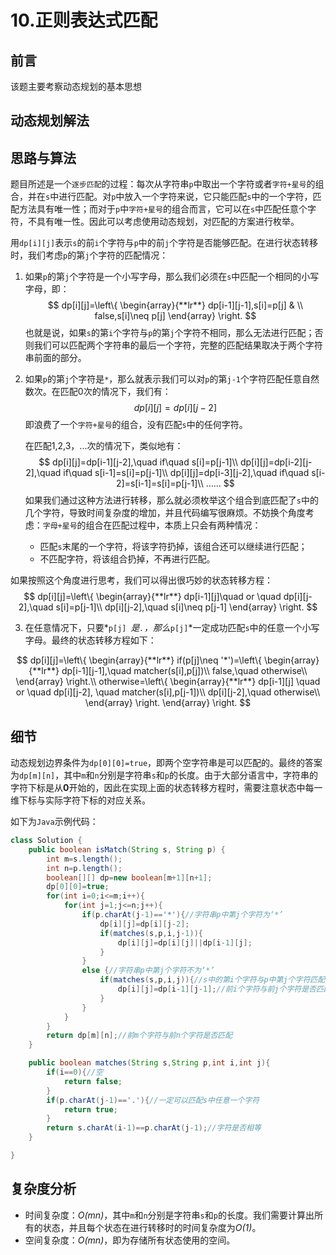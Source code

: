 # 10.正则表达式匹配

## 前言

该题主要考察动态规划的基本思想

## 动态规划解法

## 思路与算法

题目所述是一个`逐步匹配`的过程：每次从字符串`p`中取出一个字符或者`字符+星号`的组合，并在`s`中进行匹配。对`p`中放入一个字符来说，它只能匹配`s`中的一个字符，匹配方法具有唯一性；而对于`p`中`字符+星号`的组合而言，它可以在`s`中匹配任意个字符，不具有唯一性。因此可以考虑使用动态规划，对匹配的方案进行枚举。  

用`dp[i][j]`表示`s`的前`i`个字符与`p`中的前`j`个字符是否能够匹配。在进行状态转移时，我们考虑`p`的第`j`个字符的匹配情况：  

1. 如果`p`的第`j`个字符是一个小写字母，那么我们必须在`s`中匹配一个相同的小写字母，即： 
   $$
   dp[i][j]=\left\{
   \begin{array}{**lr**}
   dp[i-1][j-1],s[i]=p[j] & \\
   false,s[i]\neq p[j]
   \end{array}
   \right.
   $$
   也就是说，如果`s`的第`i`个字符与`p`的第`j`个字符不相同，那么无法进行匹配；否则我们可以匹配两个字符串的最后一个字符，完整的匹配结果取决于两个字符串前面的部分。   

   

2. 如果`p`的第`j`个字符是`*`，那么就表示我们可以对`p`的第`j-1`个字符匹配任意自然数次。在匹配0次的情况下，我们有：  
   $$
   dp[i][j]=dp[i][j-2]
   $$
   即浪费了一个`字符+星号`的组合，没有匹配`s`中的任何字符。  

   在匹配1,2,3，...次的情况下，类似地有：  
   $$
   dp[i][j]=dp[i-1][j-2],\quad if\quad s[i]=p[j-1]\\
   dp[i][j]=dp[i-2][j-2],\quad if\quad s[i-1]=s[i]=p[j-1]\\
   dp[i][j]=dp[i-3][j-2],\quad if\quad s[i-2]=s[i-1]=s[i]=p[j-1]\\
   ......
   $$
   如果我们通过这种方法进行转移，那么就必须枚举这个组合到底匹配了`s`中的几个字符，导致时间复杂度的增加，并且代码编写很麻烦。不妨换个角度考虑：`字母+星号`的组合在匹配过程中，本质上只会有两种情况：  

   - 匹配`s`末尾的一个字符，将该字符扔掉，该组合还可以继续进行匹配；
   - 不匹配字符，将该组合扔掉，不再进行匹配。

如果按照这个角度进行思考，我们可以得出很巧妙的状态转移方程：  
$$
dp[i][j]=\left\{
\begin{array}{**lr**}
dp[i-1][j]\quad or \quad dp[i][j-2],\quad s[i]=p[j-1]\\
dp[i][j-2],\quad s[i]\neq p[j-1]
\end{array}
\right.
$$

3. 在任意情况下，只要*` p[j]  `*是`.`，那么*`p[j]`*一定成功匹配`s`中的任意一个小写字母。最终的状态转移方程如下：  

$$
dp[i][j]=\left\{
\begin{array}{**lr**}
if(p[j]\neq '*')=\left\{
\begin{array}{**lr**}
dp[i-1][j-1],\quad matcher(s[i],p[j])\\
false,\quad otherwise\\
\end{array}
\right.\\
otherwise=\left\{
\begin{array}{**lr**}
dp[i-1][j] \quad or \quad dp[i][j-2], \quad matcher(s[i],p[j-1])\\
dp[i][j-2],\quad otherwise\\
\end{array}
\right.
\end{array}
\right.
$$

## 细节

动态规划边界条件为`dp[0][0]=true`，即两个空字符串是可以匹配的。最终的答案为`dp[m][n]`，其中`m`和`n`分别是字符串`s`和`p`的长度。由于大部分语言中，字符串的字符下标是从**0**开始的，因此在实现上面的状态转移方程时，需要注意状态中每一维下标与实际字符下标的对应关系。  

如下为`Java`示例代码：  

```java
class Solution {
    public boolean isMatch(String s, String p) {
        int m=s.length();
        int n=p.length();
        boolean[][] dp=new boolean[m+1][n+1];
        dp[0][0]=true;
        for(int i=0;i<=m;i++){
            for(int j=1;j<=n;j++){
                if(p.charAt(j-1)=='*'){//字符串p中第j个字符为‘*’
                    dp[i][j]=dp[i][j-2];
                    if(matches(s,p,i,j-1)){
                        dp[i][j]=dp[i][j]||dp[i-1][j];
                    }
                }
                else {//字符串p中第j个字符不为‘*’
                    if(matches(s,p,i,j)){//s中的第i个字符与p中第j个字符匹配
                        dp[i][j]=dp[i-1][j-1];//前i个字符与前j个字符是否匹配取决去前i-1个字符与前j-1个字符是否匹配
                    }
                }
            }
        }
        return dp[m][n];//前m个字符与前n个字符是否匹配
    }

    public boolean matches(String s,String p,int i,int j){
        if(i==0){//空
            return false;
        }
        if(p.charAt(j-1)=='.'){//一定可以匹配s中任意一个字符
            return true;
        }
        return s.charAt(i-1)==p.charAt(j-1);//字符是否相等
    }

}
```

## 复杂度分析

- 时间复杂度：*O(mn)*，其中`m`和`n`分别是字符串`s`和`p`的长度。我们需要计算出所有的状态，并且每个状态在进行转移时的时间复杂度为*O(1)*。  
- 空间复杂度：*O(mn)*，即为存储所有状态使用的空间。